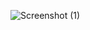 ![Screenshot (1)](https://github.com/raventheanalyst/SQL/assets/128438737/cc73de30-47e4-4eeb-8cb0-e4149c32c65b)

